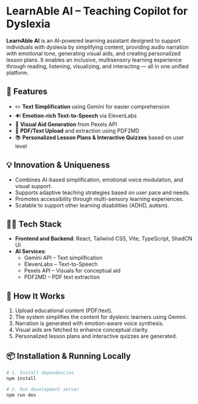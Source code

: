 # LearnAble AI – Teaching Copilot for Dyslexia

**LearnAble AI** is an AI-powered learning assistant designed to support individuals with dyslexia by simplifying content, providing audio narration with emotional tone, generating visual aids, and creating personalized lesson plans. It enables an inclusive, multisensory learning experience through reading, listening, visualizing, and interacting — all in one unified platform.

## 🚀 Features

- ✏️ **Text Simplification** using Gemini for easier comprehension
- 🔊 **Emotion-rich Text-to-Speech** via ElevenLabs
- 📸 **Visual Aid Generation** from Pexels API
- 📄 **PDF/Text Upload** and extraction using PDF2MD
- 📚 **Personalized Lesson Plans & Interactive Quizzes** based on user level

## 💡 Innovation & Uniqueness

- Combines AI-based simplification, emotional voice modulation, and visual support.
- Supports adaptive teaching strategies based on user pace and needs.
- Promotes accessibility through multi-sensory learning experiences.
- Scalable to support other learning disabilities (ADHD, autism).

## 👨‍💻 Tech Stack

- **Frontend and Backend**: React, Tailwind CSS, Vite, TypeScript, ShadCN UI
- **AI Services**:
  - Gemini API – Text simplification
  - ElevenLabs – Text-to-Speech
  - Pexels API – Visuals for conceptual aid
  - PDF2MD – PDF text extraction

## 🧠 How It Works

1. Upload educational content (PDF/text).
2. The system simplifies the content for dyslexic learners using Gemini.
3. Narration is generated with emotion-aware voice synthesis.
4. Visual aids are fetched to enhance conceptual clarity.
5. Personalized lesson plans and interactive quizzes are generated.

## 📦 Installation & Running Locally

```bash
# 1. Install dependencies
npm install

# 2. Run development server
npm run dev
